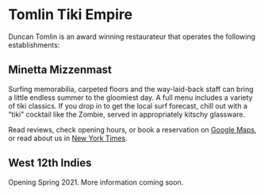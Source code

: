 # Tomlin Tiki Empire

Duncan Tomlin is an award winning restaurateur that operates the following establishments:

## Minetta Mizzenmast

Surfing memorabilia, carpeted floors and the way-laid-back staff can bring a little endless summer to the gloomiest day. A full menu includes a variety of tiki classics. If you drop in to get the local surf forecast, chill out with a “tiki” cocktail like the Zombie, served in appropriately kitschy glassware.

Read reviews, check opening hours, or book a reservation on [Google Maps](https://goo.gl/maps/sk25PjJactrz9LMX9), or read about us in [New York Times](https://www.nytimes.com/reviews/dining).

## West 12th Indies

Opening Spring 2021. More information coming soon.
